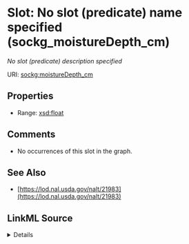 

# Slot: No slot (predicate) name specified (sockg_moistureDepth_cm)


_No slot (predicate) description specified_







URI: [sockg:moistureDepth_cm](https://idir.uta.edu/sockg-ontology/docs/moistureDepth_cm)



<!-- no inheritance hierarchy -->








## Properties

* Range: [xsd:float](http://www.w3.org/2001/XMLSchema#float)





## Comments

* No occurrences of this slot in the graph.

## See Also

* [https://lod.nal.usda.gov/nalt/21983](https://lod.nal.usda.gov/nalt/21983)



## LinkML Source

<details>

```yaml
name: sockg_moistureDepth_cm
description: No slot (predicate) description specified
title: No slot (predicate) name specified
comments:
- No occurrences of this slot in the graph.
from_schema: soc-kg
see_also:
- https://lod.nal.usda.gov/nalt/21983
rank: 1000
domain: sockg_GasSample
slot_uri: sockg:moistureDepth_cm
alias: sockg_moistureDepth_cm
range: float

```
</details>